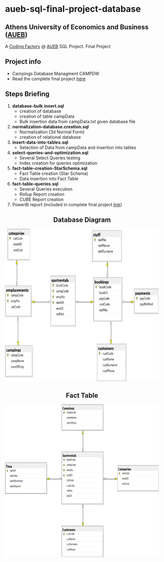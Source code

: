 # aueb-sql-final-project-database

## Athens University of Economics and Business ([AUEB](https://aueb.gr/))
A [Coding Factory](https://codingfactory.aueb.gr/) @ [AUEB](https://aueb.gr/) SQL Project. Final Project

## Project info
- Campings Database Managment CAMPDW
- Read the complete final project [here](https://docs.google.com/document/d/1HrqLT3ozYDMu_xx_N4iPkm_lM2L2IUTUMjzC2TET6dU/edit?usp=share_link)

## Steps Briefing
1. **database-bulk.insert.sql**
    - creation of database
    - creation of table campData
    - Bulk insertion data from campData.txt given database file
2. **normalization-database.creation.sql**
    - Normalization (3d Normal Form)
    - creation of relational database
3. **insert-data-into-tables.sql**
    - Selection of Data from campData and insertion into tables
4. **select-queries-and-optimization.sql**
    - Several Select Queries testing
    - Index creation for queries optimization
 5. **fact-table-creation-StarSchema.sql**
    - Fact Table creation (Star Schema)
    - Data insertion into Fact Table
 6. **fact-table-queries.sql**
    - Several Queries execution
    - Rollup Report creation
    - CUBE Report creation
 7. PowerBi report (included in complete final project [link](https://docs.google.com/document/d/1HrqLT3ozYDMu_xx_N4iPkm_lM2L2IUTUMjzC2TET6dU/edit?usp=share_link))

<div align="center">
  <h2>Database Diagram</h2>
  <img src="camping-database-diagram.jpg" alt="Database Diagram" width="700" height="500">

  <h2>Fact Table</h2>
  <img src="fact-table-campdw.png" alt="Fact Table" width="700" height="500">
</div>





